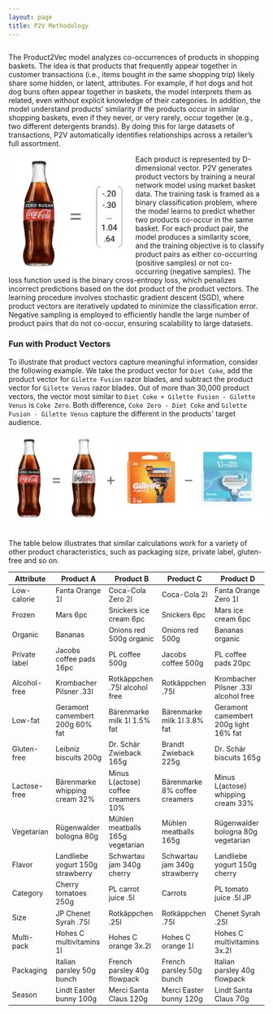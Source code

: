 ```yaml
---
layout: page
title: P2V Methodology
---
```



<p style="margin-top: 2em;">The Product2Vec model analyzes co-occurrences of products in
shopping baskets. The idea is that products that frequently appear together in customer
transactions (i.e., items bought in the same shopping trip) likely share some hidden, or
latent, attributes. For example, if hot dogs and hot dog buns often appear together in
baskets, the model interprets them as related, even without explicit knowledge of their
categories. In addition, the model understand products' similarity if the products occur
in similar shopping baskets, even if they never, or very rarely, occur together (e.g., two
different detergents brands). By doing this for large datasets of transactions, P2V
automatically identifies relationships across a retailer’s full assortment.</p>

<div style="float: left;">
<img src="/assets/img/vector.png" width="250">
</div>

<p>Each product is represented by D-dimensional vector. P2V generates product vectors by
training a neural network model using market basket data. The training task is framed as
a binary classification problem, where the model learns to predict whether two products
co-occur in the same basket. For each product pair, the model produces a similarity score,
and the training objective is to classify product pairs as either co-occurring (positive
samples) or not co-occurring (negative samples).  The loss function used is the binary
cross-entropy loss, which penalizes incorrect predictions based on the dot product of the
product vectors. The learning procedure involves stochastic gradient descent (SGD), where
product vectors are iteratively updated to minimize the classification error. Negative
sampling is employed to efficiently handle the large number of product pairs that do not
co-occur, ensuring scalability to large datasets.</p>

<h3>Fun with Product Vectors</h3>

To illustrate that product vectors capture meaningful information, consider the following
example. We take the product vector for `Diet Coke`, add the product vector for `Gilette
Fusion` razor blades, and subtract the product vector for `Gilette Venus` razor blades.
Out of more than 30,000 product vectors, the vector most similar to `Diet Coke + Gilette
Fusion - Gilette Venus` is `Coke Zero`. Both difference, `Coke Zero - Diet Coke` and
`Gilette Fusion - Gilette Venus` capture the different in the products' target audience.

<div style="float: left; margin-bottom: 2em;">
<img src="/assets/img/analogy.png" width="800">
</div>

The table below illustrates that similar calculations work for a variety of other product
characteristics, such as packaging size, private label, gluten-free and so on.

<table class="styled-table">
    <thead>
        <tr>
            <th>Attribute</th>
            <th>Product A</th>
            <th>Product B</th>
            <th>Product C</th>
            <th>Product D</th>
        </tr>
    </thead>
    <tbody>
    <!--
        <tr>
        <th>Female</th>
        <th>Coca-Cola Zero 1l</th>
        <th>Gillette Venus blades</th>
        <th>Gillette Fusion blades</th>
        <th>Diet Coke 1l</th>
        </tr>
    -->
        <tr>
        <td>Low-calorie</td>
        <td>Fanta Orange 1l</td>
        <td>Coca-Cola Zero 2l</td>
        <td>Coca-Cola 2l</td>
        <td>Fanta Orange Zero 1l</td>
        </tr>
        <tr>
        <td>Frozen</td>
        <td>Mars 6pc</td>
        <td>Snickers ice cream 6pc</td>
        <td>Snickers 6pc</td>
        <td>Mars ice cream 6pc</td>
        </tr>
        <tr>
        <td>Organic</td>
        <td>Bananas</td>
        <td>Onions red 500g organic</td>
        <td>Onions red 500g</td>
        <td>Bananas organic</td>
        </tr>
        <tr>
        <td>Private label</td>
        <td>Jacobs coffee pads 16pc</td>
        <td>PL coffee 500g</td>
        <td>Jacobs coffee 500g</td>
        <td>PL coffee pads 20pc</td>
        </tr>
        <tr>
        <td>Alcohol-free</td>
        <td>Krombacher Pilsner .33l</td>
        <td>Rotkäppchen .75l alcohol free</td>
        <td>Rotkäppchen .75l</td>
        <td>Krombacher Pilsner .33l alcohol free</td>
        </tr>
        <tr>
        <td>Low-fat</td>
        <td>Geramont camembert 200g 60% fat</td>
        <td>Bärenmarke milk 1l 1.5% fat</td>
        <td>Bärenmarke milk 1l 3.8% fat</td>
        <td>Geramont camembert 200g light 16% fat</td>
        </tr>
        <tr>
        <td>Gluten-free</td>
        <td>Leibniz biscuits 200g</td>
        <td>Dr. Schär Zwieback 165g</td>
        <td>Brandt Zwieback 225g</td>
        <td>Dr. Schär biscuits 165g</td>
        </tr>
        <tr>
        <td>Lactose-free</td>
        <td>Bärenmarke whipping cream 32%</td>
        <td>Minus L(actose) coffee creamers 10%</td>
        <td>Bärenmarke 8% coffee creamers</td>
        <td>Minus L(actose) whipping cream 33%</td>
        </tr>
        <tr>
        <td>Vegetarian</td>
        <td>Rügenwalder bologna 80g</td>
        <td>Mühlen meatballs 165g vegetarian</td>
        <td>Mühlen meatballs 165g</td>
        <td>Rügenwalder bologna 80g vegetarian</td>
        </tr>
        <tr>
        <td>Flavor</td>
        <td>Landliebe yogurt 150g strawberry</td>
        <td>Schwartau jam 340g cherry</td>
        <td>Schwartau jam 340g strawberry</td>
        <td>Landliebe yogurt 150g cherry</td>
        </tr>
        <tr>
        <td>Category</td>
        <td>Cherry tomatoes 250g</td>
        <td>PL carrot juice .5l</td>
        <td>Carrots</td>
        <td>PL tomato juice .5l JP</td>
        </tr>
        <tr>
        <td>Size</td>
        <td>JP Chenet Syrah .75l</td>
        <td>Rotkäppchen .25l</td>
        <td>Rotkäppchen .75l</td>
        <td>Chenet Syrah .25l</td>
        </tr>
        <tr>
        <td>Multi-pack</td>
        <td>Hohes C multivitamins 1l</td>
        <td>Hohes C orange 3x.2l</td>
        <td>Hohes C orange 1l</td>
        <td>Hohes C multivitamins 3x.2l</td>
        </tr>
        <tr>
        <td>Packaging</td>
        <td>Italian parsley 50g bunch</td>
        <td>French parsley 40g flowpack</td>
        <td>French parsley 50g bunch</td>
        <td>Italian parsley 40g flowpack</td>
        </tr>
        <tr>
        <td>Season</td>
        <td>Lindt Easter bunny 100g</td>
        <td>Merci Santa Claus 120g</td>
        <td>Merci Easter bunny 120g</td>
        <td>Lindt Santa Claus 70g</td>
        </tr>
    </tbody>
</table>


